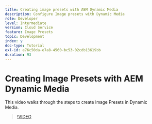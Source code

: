 ```yaml
---
title: Creating image presets with AEM Dynamic Media
description: Configure Image presets with Dynamic Media
role: Developer
level: Intermediate
version: Cloud Service
feature: Image Presets
topic: Development
index: y
doc-type: Tutorial
exl-id: e76c50da-e7a8-4560-bc53-02cdb13619bb
duration: 93
---
```

# Creating Image Presets with AEM Dynamic Media

This video walks through the steps to create Image Presets in Dynamic Media.

>[!VIDEO](https://video.tv.adobe.com/v/335459?quality=12&learn=on)
